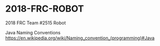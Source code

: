 # 2018-FRC-ROBOT
2018 FRC Team #2515 Robot

Java Naming Conventions
https://en.wikipedia.org/wiki/Naming_convention_(programming)#Java
